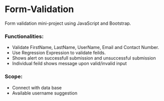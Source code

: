 # Form-Validation
Form validation mini-project using JavaScript and Bootstrap.

<h3>Functionalities:</h3>
  <ul>
    <li>Validate FirstName, LastName, UserName, Email and Contact Number.</li>
    <li>Use Regression Expression to validate feilds.</li>
    <li>Shows alert on successfull submission and unsuccessful submission</li>
    <li>Individual feild shows message upon valid/invalid input</li>
  </ul>
  
<h3>Scope:</h3>
<ul>
  <li>Connect with data base</li>
  <li>Available username suggestion</li>
</ul>

